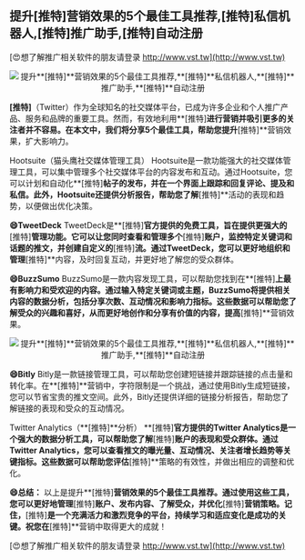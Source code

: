 ## **提升**[推特]**营销效果的5个最佳工具推荐,**[推特]**私信机器人,**[推特]**推广助手,**[推特]**自动注册**

[😍想了解推广相关软件的朋友请登录 http://www.vst.tw](http://www.vst.tw)

 <center><img src="https://vst.tw/MP4/tuiguang/png/1.png" alt="提升**[推特]**营销效果的5个最佳工具推荐,**[推特]**私信机器人,**[推特]**推广助手,**[推特]**自动注册"></center>

**[推特]**（Twitter）作为全球知名的社交媒体平台，已成为许多企业和个人推广产品、服务和品牌的重要工具。然而，有效地利用**[推特]**进行营销并吸引更多的关注者并不容易。在本文中，我们将分享5个最佳工具，帮助您提升**[推特]**营销效果，扩大影响力。

Hootsuite（猫头鹰社交媒体管理工具）
Hootsuite是一款功能强大的社交媒体管理工具，可以集中管理多个社交媒体平台的内容发布和互动。通过Hootsuite，您可以计划和自动化**[推特]**帖子的发布，并在一个界面上跟踪和回复评论、提及和私信。此外，Hootsuite还提供分析报告，帮助您了解**[推特]**活动的表现和趋势，以便做出优化决策。

**😄TweetDeck**
TweetDeck是**[推特]**官方提供的免费工具，旨在提供更强大的**[推特]**管理功能。它可以让您同时查看和管理多个**[推特]**账户，监控特定关键词和话题的推文，并创建自定义的**[推特]**流。通过TweetDeck，您可以更好地组织和管理**[推特]**内容，及时回复互动，并更好地了解您的受众群体。

**😄BuzzSumo**
BuzzSumo是一款内容发现工具，可以帮助您找到在**[推特]**上最有影响力和受欢迎的内容。通过输入特定关键词或主题，BuzzSumo将提供相关内容的数据分析，包括分享次数、互动情况和影响力指标。这些数据可以帮助您了解受众的兴趣和喜好，从而更好地创作和分享有价值的内容，提高**[推特]**营销效果。

 <center><img src="https://vst.tw/MP4/tuiguang/png/2.png" alt="提升**[推特]**营销效果的5个最佳工具推荐,**[推特]**私信机器人,**[推特]**推广助手,**[推特]**自动注册"></center>

**😄Bitly**
Bitly是一款链接管理工具，可以帮助您创建短链接并跟踪链接的点击量和转化率。在**[推特]**营销中，字符限制是一个挑战，通过使用Bitly生成短链接，您可以节省宝贵的推文空间。此外，Bitly还提供详细的链接分析报告，帮助您了解链接的表现和受众的互动情况。

Twitter Analytics（**[推特]**分析）
**[推特]**官方提供的Twitter Analytics是一个强大的数据分析工具，可以帮助您了解**[推特]**账户的表现和受众群体。通过Twitter Analytics，您可以查看推文的曝光量、互动情况、关注者增长趋势等关键指标。这些数据可以帮助您评估**[推特]**策略的有效性，并做出相应的调整和优化。

**😄总结：**
以上是提升**[推特]**营销效果的5个最佳工具推荐。通过使用这些工具，您可以更好地管理**[推特]**账户、发布内容、了解受众，并优化**[推特]**营销策略。记住，**[推特]**是一个充满活力和激烈竞争的平台，持续学习和适应变化是成功的关键。祝您在**[推特]**营销中取得更大的成就！

[😍想了解推广相关软件的朋友请登录 http://www.vst.tw](http://www.vst.tw)



